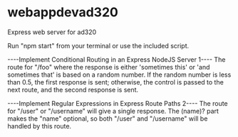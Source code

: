 # webappdevad320
Express web server for ad320

Run "npm start" from your terminal or use the included script.

----Implement Conditional Routing in an Express NodeJS Server 1----
The route for "/foo" where the response is either 'sometimes this' or 'and sometimes that' is based on a random number. If the random number is less than 0.5, the first response is sent; otherwise, the control is passed to the next route, and the second response is sent.

----Implement Regular Expressions in Express Route Paths 2----
The route for "/user" or "/username" will give a single response. The (name)? part makes the "name" optional, so both "/user" and "/username" will be handled by this route.
